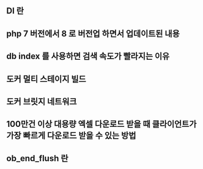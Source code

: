 ## DI 란

## php 7 버전에서 8 로 버전업 하면서 업데이트된 내용

## db index 를 사용하면 검색 속도가 빨라지는 이유

## 도커 멀티 스테이지 빌드

## 도커 브릿지 네트워크

## 100만건 이상 대용량 엑셀 다운로드 받을 때 클라이언트가 가장 빠르게 다운로드 받을 수 있는 방법

## ob_end_flush 란

